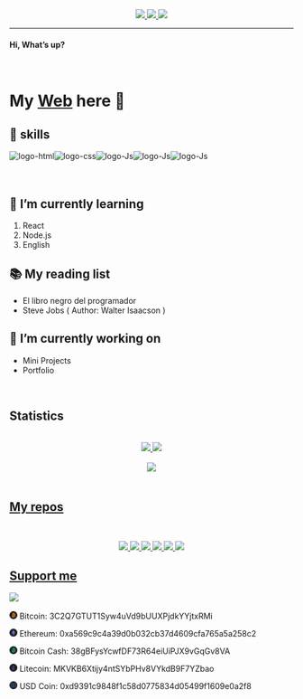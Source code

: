 <!-- Social Media -->
<div width="100%" align="center">
<a href="https://twitter.com/Sendero_Tech/">
  <img src="https://img.shields.io/twitter/follow/Sendero_Tech?color=%2324283B&label=Followers&labelColor=%23181C29&logo=twitter&logoColor=%23498CB7&style=for-the-badge">
</a>
<a href="https://www.youtube.com/channel/UC9qwrWMA03Asi5H8IMrZC9A">
  <img src="https://img.shields.io/youtube/channel/subscribers/UC9qwrWMA03Asi5H8IMrZC9A?color=%2324283B&label=Subscribers&labelColor=%23181C29&logo=YouTube&logoColor=%23C74749&style=for-the-badge">
</a>
<a href="https://GitHub.com/MatiasBlanc/">
  <img src="https://img.shields.io/github/followers/MatiasBlanc?color=%2324283B&label=Followers&labelColor=%23181C29&logo=Github&logoColor=%239198BA&style=for-the-badge">
</a>
</div>

---
#### Hi, What’s up? 
<br>

# My [Web][website] here 👋

## 🎯 skills
<div width="100%">
<img align="left" alt="logo-html" src="https://img.shields.io/badge/HTML-orange?style=for-the-badge&logo=html5&logoColor=%239198BA&labelColor=%23181C29&color=%2324283B">

<img align="left" alt="logo-css" src="https://img.shields.io/badge/Css-blue?style=for-the-badge&logo=Css3&logoColor=%239198BA&labelColor=%23181C29&color=%2324283B">

<img align="left" alt="logo-Js" src="https://img.shields.io/badge/JavaScript-yellow?style=for-the-badge&logo=javascript&logoColor=%239198BA&labelColor=%23181C29&color=%2324283B">

<img align="left" alt="logo-Js" src="https://img.shields.io/badge/git-orange?style=for-the-badge&logo=git&logoColor=%239198BA&labelColor=%23181C29&color=%2324283B">

<img align="left" alt="logo-Js" src="https://img.shields.io/badge/nvim-green?style=for-the-badge&logo=neovim&logoColor=%239198BA&labelColor=%23181C29&color=%2324283B">
</div>
<br><br><br>

## 🚀 I’m currently learning
<ol>
<li> React</li>
<li> Node.js</li>
<li> English</li>
</ol>

## 📚 My reading list
<ul>
<li> El libro negro del programador </li>
<li> Steve Jobs ( Author: Walter Isaacson )</li>
</ul>

## 🔭 I’m currently working on
<ul>
  <li> Mini Projects </li>
  <li> Portfolio </li>
</ul>

<br>

## Statistics
<br>
<div align="center">
  <a href="https://github.com/MatiasBlanc"><img width="400" src="https://github-readme-stats.vercel.app/api?username=MatiasBlanc&show_icons=true&theme=tokyonight">
  <a href="https://github.com/MatiasBlanc"><img width="400" src="https://github-readme-stats.vercel.app/api/top-langs/?username=MatiasBlanc&&langs_count=10&layout=compact&theme=tokyonight">
</div>
<br>
<div align="center" width="100%">
  <img width="75%" src="https://github-profile-trophy.vercel.app/?username=MatiasBlanc&theme=onedark">
</div>
<br>

## My repos
<br>
<div align="center">
  
   <a href="https://github.com/MatiasBlanc/Peso-Planetastico"><img width="400" src="https://github-readme-stats.vercel.app/api/pin/?username=MatiasBlanc&repo=config-nvim&langs_count=5&theme=tokyonight">
  <a href="https://github.com/MatiasBlanc/motorbike-sistem"><img width="400" src="https://github-readme-stats.vercel.app/api/pin/?username=MatiasBlanc&card_height=300&&repo=motorbike-sistem&langs_count=5&layout=compact&theme=tokyonight">
  <a href="https://github.com/MatiasBlanc/salobot-discord"><img width="400" src="https://github-readme-stats.vercel.app/api/pin/?username=MatiasBlanc&repo=To-Do-list&layout=compact&theme=tokyonight">
  <a href="https://github.com/MatiasBlanc/Canvas-con-teclas"><img width="400" src="https://github-readme-stats.vercel.app/api/pin/?username=MatiasBlanc&repo=NFT-card&hide=html,scss,css&langs_count=10&layout=compact&theme=tokyonight">
  <a href="https://github.com/MatiasBlanc/Canvas-con-teclas"><img width="400" src="https://github-readme-stats.vercel.app/api/pin/?username=SendTech&repo=linktree-page&hide=html,scss,css&langs_count=10&layout=compact&theme=tokyonight">
  <a href="https://github.com/MatiasBlanc/Canvas-con-teclas"><img width="400" src="https://github-readme-stats.vercel.app/api/pin/?username=MatiasBlanc&repo=Juego-con-css&hide=html,scss,css&langs_count=10&layout=compact&theme=tokyonight">
</div>

<!-- Links -->
[website]: https://redes.sendero.tech/
[abilites]: https://redes.sendero.tech/

## Support me
<a href="https://www.buymeacoffee.com/"><img src="https://img.buymeacoffee.com/button-api/?text=Buy_me_a_chocolate&emoji=💙&slug=SendTech&button_colour=24283b&font_colour=ffffff&font_family=Lato&outline_colour=ffffff&coffee_colour=FFDD00"></a>
<br>

<p><img width="14px" src="./assets/bitcoin.svg"> Bitcoin: 3C2Q7GTUT1Syw4uVd9bUUXPjdkYYjtxRMi</p>

<p><img width="14px" src="./assets/ethereum.svg"> Ethereum: 0xa569c9c4a39d0b032cb37d4609cfa765a5a258c2</p>

<p><img width="14px" src="./assets/bitcoin-cash.svg"> Bitcoin Cash: 38gBFysYcwfDF73R64eiUiPJX9vGqGv8VA</p>

<p><img width="14px" src="./assets/litecoin.svg"> Litecoin: MKVKB6Xtijy4ntSYbPHv8VYkdB9F7YZbao</p>

<p><img width="14px" src="./assets/usd-coin.svg"> USD Coin: 0xd9391c9848f1c58d0775834d05499f1609e0a2f8</p>
